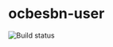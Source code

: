 # ocbesbn-user
![Build status](https://circleci.com/gh/OpusCapita/db-init.svg?style=shield&circle-token=991b64f8600ad273b673dc94799ec0ccca772d1c)
